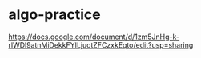 # algo-practice
https://docs.google.com/document/d/1zm5JnHg-k-rlWDl9atnMiDekkFYILjuotZFCzxkEqto/edit?usp=sharing
